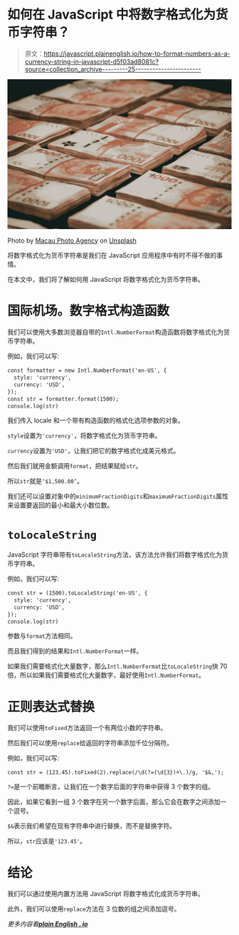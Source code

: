 # 如何在 JavaScript 中将数字格式化为货币字符串？

> 原文：<https://javascript.plainenglish.io/how-to-format-numbers-as-a-currency-string-in-javascript-d5f03ad8081c?source=collection_archive---------25----------------------->

![](img/8d4e31677e167481e9864646484efe04.png)

Photo by [Macau Photo Agency](https://unsplash.com/@macauphotoagency?utm_source=medium&utm_medium=referral) on [Unsplash](https://unsplash.com?utm_source=medium&utm_medium=referral)

将数字格式化为货币字符串是我们在 JavaScript 应用程序中有时不得不做的事情。

在本文中，我们将了解如何用 JavaScript 将数字格式化为货币字符串。

# 国际机场。数字格式构造函数

我们可以使用大多数浏览器自带的`Intl.NumberFormat`构造函数将数字格式化为货币字符串。

例如，我们可以写:

```
const formatter = new Intl.NumberFormat('en-US', {
  style: 'currency',
  currency: 'USD',
});
const str = formatter.format(1500);
console.log(str)
```

我们传入 locale 和一个带有构造函数的格式化选项参数的对象。

`style`设置为`'currency'`，将数字格式化为货币字符串。

`currency`设置为`'USD'`，让我们把它的数字格式化成美元格式。

然后我们就用金额调用`format`，把结果赋给`str`。

所以`str`就是`‘$1,500.00’`。

我们还可以设置对象中的`minimumFractionDigits`和`maximumFractionDigits`属性来设置要返回的最小和最大小数位数。

# `toLocaleString`

JavaScript 字符串带有`toLocaleString`方法，该方法允许我们将数字格式化为货币字符串。

例如，我们可以写:

```
const str = (1500).toLocaleString('en-US', {
  style: 'currency',
  currency: 'USD',
});
console.log(str)
```

参数与`format`方法相同。

而且我们得到的结果和`Intl.NumberFormat`一样。

如果我们需要格式化大量数字，那么`Intl.NumberFormat`比`toLocaleString`快 70 倍，所以如果我们需要格式化大量数字，最好使用`Intl.NumberFormat`。

# 正则表达式替换

我们可以使用`toFixed`方法返回一个有两位小数的字符串。

然后我们可以使用`replace`给返回的字符串添加千位分隔符。

例如，我们可以写:

```
const str = (123.45).toFixed(2).replace(/\d(?=(\d{3})+\.)/g, '$&,');
```

`?=`是一个前瞻断言，让我们在一个数字后面的字符串中获得 3 个数字的组。

因此，如果它看到一组 3 个数字在另一个数字后面，那么它会在数字之间添加一个逗号。

`$&`表示我们希望在现有字符串中进行替换，而不是替换字符。

所以，`str`应该是`'123.45'`。

# 结论

我们可以通过使用内置方法用 JavaScript 将数字格式化成货币字符串。

此外，我们可以使用`replace`方法在 3 位数的组之间添加逗号。

*更多内容看*[***plain English . io***](http://plainenglish.io)